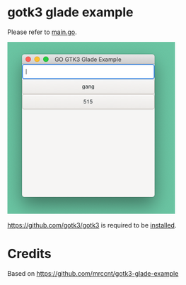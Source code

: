# gotk3 glade example

Please refer to [main.go](https://github.com/yungtry/gotk3-glade-example/blob/master/main.go).

![example](https://github.com/yungtry/gotk3-glade-example/blob/master/screenshot.png "Example program")

https://github.com/gotk3/gotk3 is required to be [installed](https://github.com/gotk3/gotk3/wiki#installation).

# Credits
Based on https://github.com/mrccnt/gotk3-glade-example